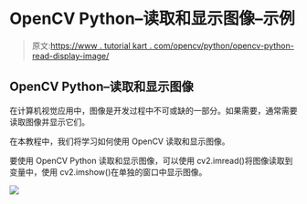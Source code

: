 # OpenCV Python–读取和显示图像–示例

> 原文:[https://www . tutorial kart . com/opencv/python/opencv-python-read-display-image/](https://www.tutorialkart.com/opencv/python/opencv-python-read-display-image/)

## OpenCV Python–读取和显示图像

在计算机视觉应用中，图像是开发过程中不可或缺的一部分。如果需要，通常需要读取图像并显示它们。

在本教程中，我们将学习如何使用 OpenCV 读取和显示图像。

要使用 OpenCV Python 读取和显示图像，可以使用 cv2.imread()将图像读取到变量中，使用 cv2.imshow()在单独的窗口中显示图像。

[![](../Images/925da31b32d6bc3827932f6c8afb11bb.png)](https://www.tutorialkart.com/)
